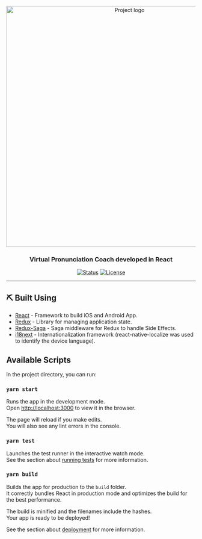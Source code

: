 <p align="center">
 <img width=640px src="https://i.imgur.com/41CMNb5.png" alt="Project logo"></a>
</p>

<h3 align="center">Virtual Pronunciation Coach developed in React</h3>

<div align="center">

[![Status](https://img.shields.io/badge/status-active-success.svg)]()
[![License](https://img.shields.io/badge/license-MIT-blue.svg)](/LICENSE)

</div>

---

## ⛏️ Built Using <a name = "built_using"></a>

- [React](https://reactjs.org//) - Framework to build iOS and Android App.
- [Redux](https://redux.js.org//) - Library for managing application state.
- [Redux-Saga](https://redux-saga.js.org/) - Saga middleware for Redux to handle Side Effects.
- [i18next](https://www.i18next.com/) - Internationalization framework (react-native-localize was used to identify the device language).

## Available Scripts

In the project directory, you can run:

### `yarn start`

Runs the app in the development mode.<br />
Open [http://localhost:3000](http://localhost:3000) to view it in the browser.

The page will reload if you make edits.<br />
You will also see any lint errors in the console.

### `yarn test`

Launches the test runner in the interactive watch mode.<br />
See the section about [running tests](https://facebook.github.io/create-react-app/docs/running-tests) for more information.

### `yarn build`

Builds the app for production to the `build` folder.<br />
It correctly bundles React in production mode and optimizes the build for the best performance.

The build is minified and the filenames include the hashes.<br />
Your app is ready to be deployed!

See the section about [deployment](https://facebook.github.io/create-react-app/docs/deployment) for more information.
